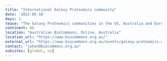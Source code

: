 ```yaml
---
title: "International Galaxy Proteomics community"
date: '2022-05-18'
days: 1
tease: "The Galaxy Proteomics communities in the US, Australia and Europe regularly come together online to talk about topics of shared interest. All are welcome!"
continent: AU
location: "Australian BioCommons, Online, Australia"
location_url: "https://www.biocommons.org.au/"
external_url: "https://www.biocommons.org.au/events/galaxy-proteomics-community"
contact: "johan@biocommons.org.au"
subsites: [global, us]
---
```

